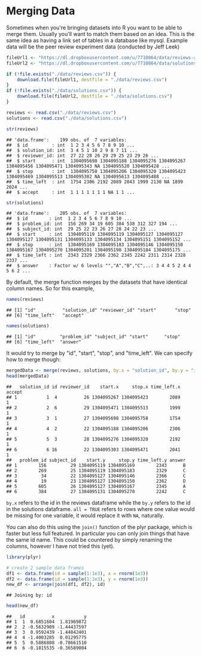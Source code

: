 # Merging Data

Sometimes when you're bringing datasets into R you want to be able to merge them. Usually you'll want to match them based on an idea. This is the same idea as having a link set of tables in a database like mysql. Example data will be the peer review experiment data (conducted by Jeff Leek)


```r
fileUrl1 <- "https://dl.dropboxusercontent.com/u/7710864/data/reviews-apr29.csv"
fileUrl2 <- "https://dl.dropboxusercontent.com/u/7710864/data/solutions-apr29.csv"

if (!file.exists("./data/reviews.csv")) {
    download.file(fileUrl1, destfile = "./data/reviews.csv")
}
if (!file.exists("./data/solutions.csv")) {
    download.file(fileUrl2, destfile = "./data/solutions.csv")
} 

reviews <- read.csv("./data/reviews.csv")
solutions <- read.csv("./data/solutions.csv")

str(reviews)
```

```
## 'data.frame':	199 obs. of  7 variables:
##  $ id         : int  1 2 3 4 5 6 7 8 9 10 ...
##  $ solution_id: int  3 4 5 1 10 2 9 8 7 11 ...
##  $ reviewer_id: int  27 22 28 26 29 29 25 23 29 26 ...
##  $ start      : int  1304095698 1304095188 1304095276 1304095267 1304095456 1304095471 1304095343 NA 1304095520 1304095428 ...
##  $ stop       : int  1304095758 1304095206 1304095320 1304095423 1304095469 1304095513 1304095382 NA 1304095613 1304095488 ...
##  $ time_left  : int  1754 2306 2192 2089 2043 1999 2130 NA 1899 2024 ...
##  $ accept     : int  1 1 1 1 1 1 1 NA 1 1 ...
```

```r
str(solutions)
```

```
## 'data.frame':	205 obs. of  7 variables:
##  $ id        : int  1 2 3 4 5 6 7 8 9 10 ...
##  $ problem_id: int  156 269 34 19 605 384 538 312 327 194 ...
##  $ subject_id: int  29 25 22 23 26 27 28 24 22 23 ...
##  $ start     : int  1304095119 1304095119 1304095127 1304095127 1304095127 1304095131 1304095133 1304095134 1304095151 1304095152 ...
##  $ stop      : int  1304095169 1304095183 1304095146 1304095150 1304095167 1304095270 1304095201 1304095198 1304095184 1304095175 ...
##  $ time_left : int  2343 2329 2366 2362 2345 2242 2311 2314 2328 2337 ...
##  $ answer    : Factor w/ 6 levels "","A","B","C",..: 3 4 4 5 2 4 4 5 6 2 ...
```

By default, the merge function merges by the datasets that have identical column names. So for this example,


```r
names(reviews)
```

```
## [1] "id"          "solution_id" "reviewer_id" "start"       "stop"       
## [6] "time_left"   "accept"
```

```r
names(solutions)
```

```
## [1] "id"         "problem_id" "subject_id" "start"      "stop"      
## [6] "time_left"  "answer"
```

It would try to merge by "id", "start", "stop", and "time_left". We can specify how to merge though:


```r
mergedData <- merge(reviews, solutions, by.x = "solution_id", by.y = "id", all = TRUE)
head(mergedData)
```

```
##   solution_id id reviewer_id    start.x     stop.x time_left.x accept
## 1           1  4          26 1304095267 1304095423        2089      1
## 2           2  6          29 1304095471 1304095513        1999      1
## 3           3  1          27 1304095698 1304095758        1754      1
## 4           4  2          22 1304095188 1304095206        2306      1
## 5           5  3          28 1304095276 1304095320        2192      1
## 6           6 16          22 1304095303 1304095471        2041      1
##   problem_id subject_id    start.y     stop.y time_left.y answer
## 1        156         29 1304095119 1304095169        2343      B
## 2        269         25 1304095119 1304095183        2329      C
## 3         34         22 1304095127 1304095146        2366      C
## 4         19         23 1304095127 1304095150        2362      D
## 5        605         26 1304095127 1304095167        2345      A
## 6        384         27 1304095131 1304095270        2242      C
```

`by.x` refers to the id in the reviews dataframe while the `by.y` refers to the id in the solutions dataframe. `all = TRUE` refers to rows where one value would be missing for one variable, it would replace it with `NA`, naturally. 

You can also do this using the `join()` function of the plyr package, which is faster but less full featured. In particular you can only join things that have the same id name. This could be countered by simply renaming the columns, however I have not tried this (yet).


```r
library(plyr)

# create 2 sample data frames
df1 <- data.frame(id = sample(1:1e3), x = rnorm(1e3))
df2 <- data.frame(id = sample(1:1e3), y = rnorm(1e3))
new_df <- arrange(join(df1, df2), id)
```

```
## Joining by: id
```

```r
head(new_df)
```

```
##   id          x           y
## 1  1  0.6851604  1.81969872
## 2  2 -0.5632909 -1.44437597
## 3  3  0.9592439 -1.44842401
## 4  4 -1.4003285  0.01295775
## 5  5  0.5886808 -0.78661510
## 6  6 -0.1815535 -0.36589004
```
